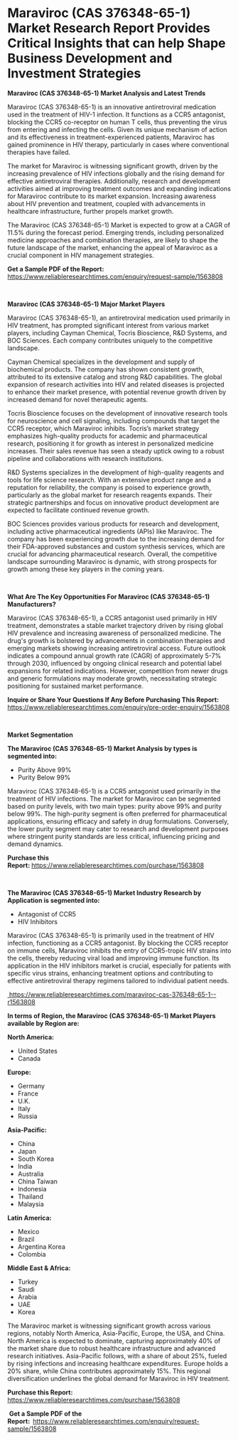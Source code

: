 <p><h1>Maraviroc (CAS 376348-65-1) Market Research Report Provides Critical Insights that can help Shape Business Development and Investment Strategies</h1></p><p><strong>Maraviroc (CAS 376348-65-1) Market Analysis and Latest Trends</strong></p>
<p><p>Maraviroc (CAS 376348-65-1) is an innovative antiretroviral medication used in the treatment of HIV-1 infection. It functions as a CCR5 antagonist, blocking the CCR5 co-receptor on human T cells, thus preventing the virus from entering and infecting the cells. Given its unique mechanism of action and its effectiveness in treatment-experienced patients, Maraviroc has gained prominence in HIV therapy, particularly in cases where conventional therapies have failed.</p><p>The market for Maraviroc is witnessing significant growth, driven by the increasing prevalence of HIV infections globally and the rising demand for effective antiretroviral therapies. Additionally, research and development activities aimed at improving treatment outcomes and expanding indications for Maraviroc contribute to its market expansion. Increasing awareness about HIV prevention and treatment, coupled with advancements in healthcare infrastructure, further propels market growth.</p><p>The Maraviroc (CAS 376348-65-1) Market is expected to grow at a CAGR of 11.5% during the forecast period. Emerging trends, including personalized medicine approaches and combination therapies, are likely to shape the future landscape of the market, enhancing the appeal of Maraviroc as a crucial component in HIV management strategies.</p></p>
<p><strong>Get a Sample PDF of the Report:&nbsp;</strong> <a href="https://www.reliableresearchtimes.com/enquiry/request-sample/1563808?utm_campaign=3724&utm_medium=2&utm_source=Github&utm_content=ia&utm_term=19042025&utm_id=maraviroc-cas-376348-65-1">https://www.reliableresearchtimes.com/enquiry/request-sample/1563808</a></p>
<p>&nbsp;</p>
<p><strong>Maraviroc (CAS 376348-65-1) Major Market Players</strong></p>
<p><p>Maraviroc (CAS 376348-65-1), an antiretroviral medication used primarily in HIV treatment, has prompted significant interest from various market players, including Cayman Chemical, Tocris Bioscience, R&D Systems, and BOC Sciences. Each company contributes uniquely to the competitive landscape.</p><p>Cayman Chemical specializes in the development and supply of biochemical products. The company has shown consistent growth, attributed to its extensive catalog and strong R&D capabilities. The global expansion of research activities into HIV and related diseases is projected to enhance their market presence, with potential revenue growth driven by increased demand for novel therapeutic agents.</p><p>Tocris Bioscience focuses on the development of innovative research tools for neuroscience and cell signaling, including compounds that target the CCR5 receptor, which Maraviroc inhibits. Tocris’s market strategy emphasizes high-quality products for academic and pharmaceutical research, positioning it for growth as interest in personalized medicine increases. Their sales revenue has seen a steady uptick owing to a robust pipeline and collaborations with research institutions.</p><p>R&D Systems specializes in the development of high-quality reagents and tools for life science research. With an extensive product range and a reputation for reliability, the company is poised to experience growth, particularly as the global market for research reagents expands. Their strategic partnerships and focus on innovative product development are expected to facilitate continued revenue growth.</p><p>BOC Sciences provides various products for research and development, including active pharmaceutical ingredients (APIs) like Maraviroc. The company has been experiencing growth due to the increasing demand for their FDA-approved substances and custom synthesis services, which are crucial for advancing pharmaceutical research. Overall, the competitive landscape surrounding Maraviroc is dynamic, with strong prospects for growth among these key players in the coming years.</p></p>
<p>&nbsp;</p>
<p><strong>What Are The Key Opportunities For Maraviroc (CAS 376348-65-1) Manufacturers?</strong></p>
<p><p>Maraviroc (CAS 376348-65-1), a CCR5 antagonist used primarily in HIV treatment, demonstrates a stable market trajectory driven by rising global HIV prevalence and increasing awareness of personalized medicine. The drug's growth is bolstered by advancements in combination therapies and emerging markets showing increasing antiretroviral access. Future outlook indicates a compound annual growth rate (CAGR) of approximately 5-7% through 2030, influenced by ongoing clinical research and potential label expansions for related indications. However, competition from newer drugs and generic formulations may moderate growth, necessitating strategic positioning for sustained market performance.</p></p>
<p><strong>Inquire or Share Your Questions If Any Before Purchasing This Report:</strong> <a href="https://www.reliableresearchtimes.com/enquiry/pre-order-enquiry/1563808?utm_campaign=3724&utm_medium=2&utm_source=Github&utm_content=ia&utm_term=19042025&utm_id=maraviroc-cas-376348-65-1">https://www.reliableresearchtimes.com/enquiry/pre-order-enquiry/1563808</a></p>
<p>&nbsp;</p>
<p><strong>Market Segmentation</strong></p>
<p><strong>The Maraviroc (CAS 376348-65-1) Market Analysis by types is segmented into:</strong></p>
<p><ul><li>Purity Above 99%</li><li>Purity Below 99%</li></ul></p>
<p><p>Maraviroc (CAS 376348-65-1) is a CCR5 antagonist used primarily in the treatment of HIV infections. The market for Maraviroc can be segmented based on purity levels, with two main types: purity above 99% and purity below 99%. The high-purity segment is often preferred for pharmaceutical applications, ensuring efficacy and safety in drug formulations. Conversely, the lower purity segment may cater to research and development purposes where stringent purity standards are less critical, influencing pricing and demand dynamics.</p></p>
<p><strong>Purchase this Report:&nbsp;</strong><a href="https://www.reliableresearchtimes.com/purchase/1563808?utm_campaign=3724&utm_medium=2&utm_source=Github&utm_content=ia&utm_term=19042025&utm_id=maraviroc-cas-376348-65-1">https://www.reliableresearchtimes.com/purchase/1563808</a></p>
<p>&nbsp;</p>
<p><strong>The Maraviroc (CAS 376348-65-1) Market Industry Research by Application is segmented into:</strong></p>
<p><ul><li>Antagonist of CCR5</li><li>HIV Inhibitors</li></ul></p>
<p><p>Maraviroc (CAS 376348-65-1) is primarily used in the treatment of HIV infection, functioning as a CCR5 antagonist. By blocking the CCR5 receptor on immune cells, Maraviroc inhibits the entry of CCR5-tropic HIV strains into the cells, thereby reducing viral load and improving immune function. Its application in the HIV inhibitors market is crucial, especially for patients with specific virus strains, enhancing treatment options and contributing to effective antiretroviral therapy regimens tailored to individual patient needs.</p></p>
<p><a href="https://www.reliableresearchtimes.com/maraviroc-cas-376348-65-1--r1563808?utm_campaign=3724&utm_medium=2&utm_source=Github&utm_content=ia&utm_term=19042025&utm_id=maraviroc-cas-376348-65-1">&nbsp;https://www.reliableresearchtimes.com/maraviroc-cas-376348-65-1--r1563808</a></p>
<p><strong>In terms of Region, the Maraviroc (CAS 376348-65-1) Market Players available by Region are:</strong></p>
<p>
    <p> <strong> North America: </strong>
        <ul>
            <li>United States</li>
            <li>Canada</li>
        </ul>
        </p> 
    <p> <strong> Europe: </strong>
        <ul>
            <li>Germany</li>
            <li>France</li>
            <li>U.K.</li>
            <li>Italy</li>
            <li>Russia</li>
        </ul>
        </p> 
    <p> <strong> Asia-Pacific: </strong>
        <ul>
            <li>China</li>
            <li>Japan</li>
            <li>South Korea</li>
            <li>India</li>
            <li>Australia</li>
            <li>China Taiwan</li>
            <li>Indonesia</li>
            <li>Thailand</li>
            <li>Malaysia</li>
        </ul>
        </p> 
    <p> <strong> Latin America: </strong>
        <ul>
            <li>Mexico</li>
            <li>Brazil</li>
            <li>Argentina Korea</li>
            <li>Colombia</li>
        </ul>
        </p> 
    <p> <strong> Middle East & Africa: </strong>
        <ul>
            <li>Turkey</li>
            <li>Saudi</li>
            <li>Arabia</li>
            <li>UAE</li>
            <li>Korea</li>
        </ul>
    </p>
    </p>
<p><p>The Maraviroc market is witnessing significant growth across various regions, notably North America, Asia-Pacific, Europe, the USA, and China. North America is expected to dominate, capturing approximately 40% of the market share due to robust healthcare infrastructure and advanced research initiatives. Asia-Pacific follows, with a share of about 25%, fueled by rising infections and increasing healthcare expenditures. Europe holds a 20% share, while China contributes approximately 15%. This regional diversification underlines the global demand for Maraviroc in HIV treatment.</p></p>
<p><strong>Purchase this Report: </strong><a href="https://www.reliableresearchtimes.com/purchase/1563808?utm_campaign=3724&utm_medium=2&utm_source=Github&utm_content=ia&utm_term=19042025&utm_id=maraviroc-cas-376348-65-1">https://www.reliableresearchtimes.com/purchase/1563808</a></p>
<p>&nbsp;<strong>Get a Sample PDF of the Report:&nbsp;&nbsp;</strong><a href="https://www.reliableresearchtimes.com/enquiry/request-sample/1563808?utm_campaign=3724&utm_medium=2&utm_source=Github&utm_content=ia&utm_term=19042025&utm_id=maraviroc-cas-376348-65-1">https://www.reliableresearchtimes.com/enquiry/request-sample/1563808</a></p>
<p><strong></strong></p>
<p><p></p><p></p><p></p></p>